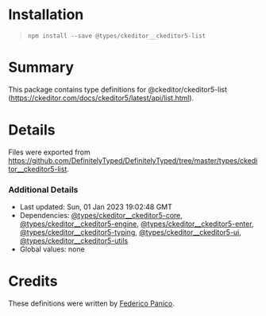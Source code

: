 # Installation
> `npm install --save @types/ckeditor__ckeditor5-list`

# Summary
This package contains type definitions for @ckeditor/ckeditor5-list (https://ckeditor.com/docs/ckeditor5/latest/api/list.html).

# Details
Files were exported from https://github.com/DefinitelyTyped/DefinitelyTyped/tree/master/types/ckeditor__ckeditor5-list.

### Additional Details
 * Last updated: Sun, 01 Jan 2023 19:02:48 GMT
 * Dependencies: [@types/ckeditor__ckeditor5-core](https://npmjs.com/package/@types/ckeditor__ckeditor5-core), [@types/ckeditor__ckeditor5-engine](https://npmjs.com/package/@types/ckeditor__ckeditor5-engine), [@types/ckeditor__ckeditor5-enter](https://npmjs.com/package/@types/ckeditor__ckeditor5-enter), [@types/ckeditor__ckeditor5-typing](https://npmjs.com/package/@types/ckeditor__ckeditor5-typing), [@types/ckeditor__ckeditor5-ui](https://npmjs.com/package/@types/ckeditor__ckeditor5-ui), [@types/ckeditor__ckeditor5-utils](https://npmjs.com/package/@types/ckeditor__ckeditor5-utils)
 * Global values: none

# Credits
These definitions were written by [Federico Panico](https://github.com/fedemp).
